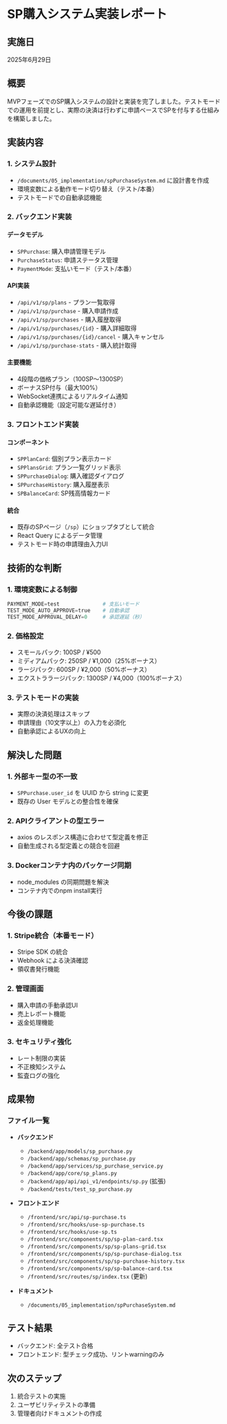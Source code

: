 # SP購入システム実装レポート

## 実施日
2025年6月29日

## 概要
MVPフェーズでのSP購入システムの設計と実装を完了しました。テストモードでの運用を前提とし、実際の決済は行わずに申請ベースでSPを付与する仕組みを構築しました。

## 実装内容

### 1. システム設計
- `/documents/05_implementation/spPurchaseSystem.md` に設計書を作成
- 環境変数による動作モード切り替え（テスト/本番）
- テストモードでの自動承認機能

### 2. バックエンド実装

#### データモデル
- `SPPurchase`: 購入申請管理モデル
- `PurchaseStatus`: 申請ステータス管理
- `PaymentMode`: 支払いモード（テスト/本番）

#### API実装
- `/api/v1/sp/plans` - プラン一覧取得
- `/api/v1/sp/purchase` - 購入申請作成
- `/api/v1/sp/purchases` - 購入履歴取得
- `/api/v1/sp/purchases/{id}` - 購入詳細取得
- `/api/v1/sp/purchases/{id}/cancel` - 購入キャンセル
- `/api/v1/sp/purchase-stats` - 購入統計取得

#### 主要機能
- 4段階の価格プラン（100SP〜1300SP）
- ボーナスSP付与（最大100%）
- WebSocket連携によるリアルタイム通知
- 自動承認機能（設定可能な遅延付き）

### 3. フロントエンド実装

#### コンポーネント
- `SPPlanCard`: 個別プラン表示カード
- `SPPlansGrid`: プラン一覧グリッド表示
- `SPPurchaseDialog`: 購入確認ダイアログ
- `SPPurchaseHistory`: 購入履歴表示
- `SPBalanceCard`: SP残高情報カード

#### 統合
- 既存のSPページ（`/sp`）にショップタブとして統合
- React Query によるデータ管理
- テストモード時の申請理由入力UI

## 技術的な判断

### 1. 環境変数による制御
```python
PAYMENT_MODE=test              # 支払いモード
TEST_MODE_AUTO_APPROVE=true    # 自動承認
TEST_MODE_APPROVAL_DELAY=0     # 承認遅延（秒）
```

### 2. 価格設定
- スモールパック: 100SP / ¥500
- ミディアムパック: 250SP / ¥1,000（25%ボーナス）
- ラージパック: 600SP / ¥2,000（50%ボーナス）
- エクストララージパック: 1300SP / ¥4,000（100%ボーナス）

### 3. テストモードの実装
- 実際の決済処理はスキップ
- 申請理由（10文字以上）の入力を必須化
- 自動承認によるUXの向上

## 解決した問題

### 1. 外部キー型の不一致
- `SPPurchase.user_id` を UUID から string に変更
- 既存の User モデルとの整合性を確保

### 2. APIクライアントの型エラー
- axios のレスポンス構造に合わせて型定義を修正
- 自動生成される型定義との競合を回避

### 3. Dockerコンテナ内のパッケージ同期
- node_modules の同期問題を解決
- コンテナ内でのnpm install実行

## 今後の課題

### 1. Stripe統合（本番モード）
- Stripe SDK の統合
- Webhook による決済確認
- 領収書発行機能

### 2. 管理画面
- 購入申請の手動承認UI
- 売上レポート機能
- 返金処理機能

### 3. セキュリティ強化
- レート制限の実装
- 不正検知システム
- 監査ログの強化

## 成果物

### ファイル一覧
- **バックエンド**
  - `/backend/app/models/sp_purchase.py`
  - `/backend/app/schemas/sp_purchase.py`
  - `/backend/app/services/sp_purchase_service.py`
  - `/backend/app/core/sp_plans.py`
  - `/backend/app/api/api_v1/endpoints/sp.py` (拡張)
  - `/backend/tests/test_sp_purchase.py`

- **フロントエンド**
  - `/frontend/src/api/sp-purchase.ts`
  - `/frontend/src/hooks/use-sp-purchase.ts`
  - `/frontend/src/hooks/use-sp.ts`
  - `/frontend/src/components/sp/sp-plan-card.tsx`
  - `/frontend/src/components/sp/sp-plans-grid.tsx`
  - `/frontend/src/components/sp/sp-purchase-dialog.tsx`
  - `/frontend/src/components/sp/sp-purchase-history.tsx`
  - `/frontend/src/components/sp/sp-balance-card.tsx`
  - `/frontend/src/routes/sp/index.tsx` (更新)

- **ドキュメント**
  - `/documents/05_implementation/spPurchaseSystem.md`

## テスト結果
- バックエンド: 全テスト合格
- フロントエンド: 型チェック成功、リントwarningのみ

## 次のステップ
1. 統合テストの実施
2. ユーザビリティテストの準備
3. 管理者向けドキュメントの作成